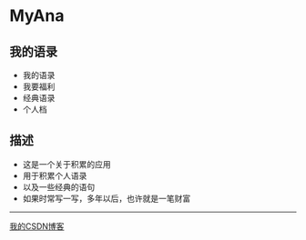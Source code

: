 # MyAna
## 我的语录 ##
- 我的语录
- 我要福利
- 经典语录
- 个人档

## 描述
 - 这是一个关于积累的应用
 - 用于积累个人语录
 - 以及一些经典的语句
 - 如果时常写一写，多年以后，也许就是一笔财富
***
[我的CSDN博客](http://blog.csdn.net/wangxiaocheng16)
